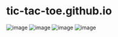 # tic-tac-toe.github.io

![image](https://github.com/dparmar04/tic-tac-toe.github.io/assets/116805076/6ec37954-ac15-45ac-adaf-3159ce6dd044)
![image](https://github.com/dparmar04/tic-tac-toe.github.io/assets/116805076/d93280f6-b808-4040-8de5-27e088fad0cf)
![image](https://github.com/dparmar04/tic-tac-toe.github.io/assets/116805076/073c4725-f3ac-4ba4-9059-262570229228)
![image](https://github.com/dparmar04/tic-tac-toe.github.io/assets/116805076/a79d2ecf-b587-4734-b5fa-ab8a67b2e5c0)
